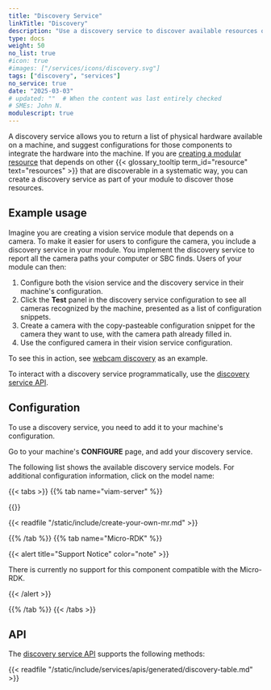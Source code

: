 ```yaml
---
title: "Discovery Service"
linkTitle: "Discovery"
description: "Use a discovery service to discover available resources on a machine."
type: docs
weight: 50
no_list: true
#icon: true
#images: ["/services/icons/discovery.svg"]
tags: ["discovery", "services"]
no_service: true
date: "2025-03-03"
# updated: ""  # When the content was last entirely checked
# SMEs: John N.
modulescript: true
---
```


A discovery service allows you to return a list of physical hardware available on a machine, and suggest configurations for those components to integrate the hardware into the machine.
If you are [creating a modular resource](/operate/modules/create-module/) that depends on other {{< glossary_tooltip term_id="resource" text="resources" >}} that are discoverable in a systematic way, you can create a discovery service as part of your module to discover those resources.

## Example usage

Imagine you are creating a vision service module that depends on a camera.
To make it easier for users to configure the camera, you include a discovery service in your module.
You implement the discovery service to report all the camera paths your computer or SBC finds.
Users of your module can then:

1. Configure both the vision service and the discovery service in their machine's configuration.
1. Click the **Test** panel in the discovery service configuration to see all cameras recognized by the machine, presented as a list of configuration snippets.
1. Create a camera with the copy-pasteable configuration snippet for the camera they want to use, with the camera path already filled in.
1. Use the configured camera in their vision service configuration.

To see this in action, see [webcam discovery](/operate/reference/components/camera/webcam/#find-a-video-path-using-a-discovery-service) as an example.

To interact with a discovery service programmatically, use the [discovery service API](/dev/reference/apis/services/discovery/).

## Configuration

To use a discovery service, you need to add it to your machine's configuration.

Go to your machine's **CONFIGURE** page, and add your discovery service.

The following list shows the available discovery service models.
For additional configuration information, click on the model name:

{{< tabs >}}
{{% tab name="viam-server" %}}

{{<resources api="rdk:service:discovery" type="discovery" no-intro="true">}}

{{< readfile "/static/include/create-your-own-mr.md" >}}

{{% /tab %}}
{{% tab name="Micro-RDK" %}}

{{< alert title="Support Notice" color="note" >}}

There is currently no support for this component compatible with the Micro-RDK.

{{< /alert >}}

{{% /tab %}}
{{< /tabs >}}

## API

The [discovery service API](/dev/reference/apis/services/discovery/) supports the following methods:

{{< readfile "/static/include/services/apis/generated/discovery-table.md" >}}
